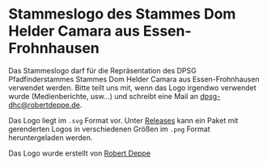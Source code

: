 Stammeslogo des Stammes Dom Helder Camara aus Essen-Frohnhausen
===============================================================

Das Stammeslogo darf für die Repräsentation des DPSG Pfadfinderstammes Stammes Dom Helder Camara aus Essen-Frohnhausen verwendet werden.
Bitte teilt uns mit, wenn das Logo irgendwo verwendet wurde (Medienberichte, usw...) und schreibt eine Mail an [dpsg-dhc@robertdeppe.de](mailto:dpsg-dhc@robertdeppe.de).

Das Logo liegt im `.svg` Format vor.
Unter [Releases](https://github.com/dpsg-dhc/Stammeslogo/releases) kann ein Paket mit gerenderten Logos in verschiedenen Größen im `.png` Format heruntergeladen werden.

Das Logo wurde erstellt von [Robert Deppe](mailto:dpsg-dhc@robertdeppe.de)
